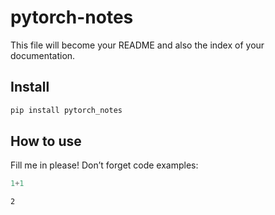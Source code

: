 pytorch-notes
================

<!-- WARNING: THIS FILE WAS AUTOGENERATED! DO NOT EDIT! -->

This file will become your README and also the index of your
documentation.

## Install

``` sh
pip install pytorch_notes
```

## How to use

Fill me in please! Don’t forget code examples:

``` python
1+1
```

    2

